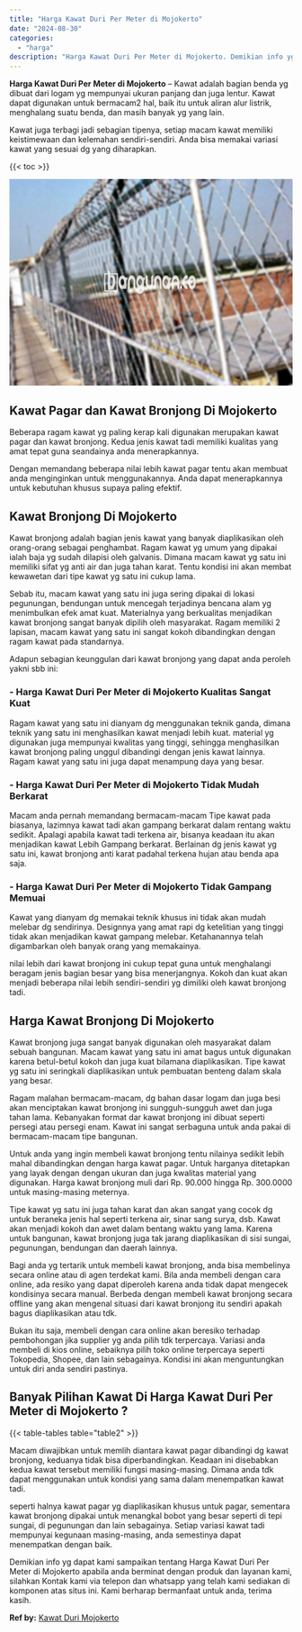 ```yaml
---
title: "Harga Kawat Duri Per Meter di Mojokerto"
date: "2024-08-30"
categories: 
  - "harga"
description: "Harga Kawat Duri Per Meter di Mojokerto. Demikian info yg dapat kami sampaikan tentang Harga Kawat Duri Per Meter di Mojokerto apabila anda berminat dengan p..."
---
```


**Harga Kawat Duri Per Meter di Mojokerto** – Kawat adalah bagian benda yg dibuat dari logam yg mempunyai ukuran panjang dan juga lentur. Kawat dapat digunakan untuk bermacam2 hal, baik itu untuk aliran alur listrik, menghalang suatu benda, dan masih banyak yg yang lain.

Kawat juga terbagi jadi sebagian tipenya, setiap macam kawat memiliki keistimewaan dan kelemahan sendiri-sendiri. Anda bisa memakai variasi kawat yang sesuai dg yang diharapkan.

{{< toc >}}

![Harga Kawat Duri Per Meter di Mojokerto](/images/jual-kawat-murah52.png)

## Kawat Pagar dan Kawat Bronjong Di Mojokerto

Beberapa ragam kawat yg paling kerap kali digunakan merupakan kawat pagar dan kawat bronjong. Kedua jenis kawat tadi memiliki kualitas yang amat tepat guna seandainya anda menerapkannya.

Dengan memandang beberapa nilai lebih kawat pagar tentu akan membuat anda menginginkan untuk menggunakannya. Anda dapat menerapkannya untuk kebutuhan khusus supaya paling efektif.

## Kawat Bronjong Di Mojokerto

Kawat bronjong adalah bagian jenis kawat yang banyak diaplikasikan oleh orang-orang sebagai penghambat. Ragam kawat yg umum yang dipakai ialah baja yg sudah dilapisi oleh galvanis. Dimana macam kawat yg satu ini memiliki sifat yg anti air dan juga tahan karat. Tentu kondisi ini akan membat kewawetan dari tipe kawat yg satu ini cukup lama.

Sebab itu, macam kawat yang satu ini juga sering dipakai di lokasi pegunungan, bendungan untuk mencegah terjadinya bencana alam yg menimbulkan efek amat kuat. Materialnya yang berkualitas menjadikan kawat bronjong sangat banyak dipilih oleh masyarakat. Ragam memiliki 2 lapisan, macam kawat yang satu ini sangat kokoh dibandingkan dengan ragam kawat pada standarnya.

Adapun sebagian keunggulan dari kawat bronjong yang dapat anda peroleh yakni sbb ini:

### \- Harga Kawat Duri Per Meter di Mojokerto Kualitas Sangat Kuat

Ragam kawat yang satu ini dianyam dg menggunakan teknik ganda, dimana teknik yang satu ini menghasilkan kawat menjadi lebih kuat. material yg digunakan juga mempunyai kwalitas yang tinggi, sehingga menghasilkan kawat bronjong paling unggul dibandingi dengan jenis kawat lainnya. Ragam kawat yang satu ini juga dapat menampung daya yang besar.

### \- Harga Kawat Duri Per Meter di Mojokerto Tidak Mudah Berkarat

Macam anda pernah memandang bermacam-macam Tipe kawat pada biasanya, lazimnya kawat tadi akan gampang berkarat dalam rentang waktu sedikit. Apalagi apabila kawat tadi terkena air, bisanya keadaan itu akan menjadikan kawat Lebih Gampang berkarat. Berlainan dg jenis kawat yg satu ini, kawat bronjong anti karat padahal terkena hujan atau benda apa saja.

### \- Harga Kawat Duri Per Meter di Mojokerto Tidak Gampang Memuai

Kawat yang dianyam dg memakai teknik khusus ini tidak akan mudah melebar dg sendirinya. Designnya yang amat rapi dg ketelitian yang tinggi tidak akan menjadikan kawat gampang melebar. Ketahanannya telah digambarkan oleh banyak orang yang memakainya.

nilai lebih dari kawat bronjong ini cukup tepat guna untuk menghalangi beragam jenis bagian besar yang bisa menerjangnya. Kokoh dan kuat akan menjadi beberapa nilai lebih sendiri-sendiri yg dimiliki oleh kawat bronjong tadi.

## Harga Kawat Bronjong Di Mojokerto

Kawat bronjong juga sangat banyak digunakan oleh masyarakat dalam sebuah bangunan. Macam kawat yang satu ini amat bagus untuk digunakan karena betul-betul kokoh dan juga kuat bilamana diaplikasikan. Tipe kawat yg satu ini seringkali diaplikasikan untuk pembuatan benteng dalam skala yang besar.

Ragam malahan bermacam-macam, dg bahan dasar logam dan juga besi akan menciptakan kawat bronjong ini sungguh-sungguh awet dan juga tahan lama. Kebanyakan format dar kawat bronjong ini dibuat seperti persegi atau persegi enam. Kawat ini sangat serbaguna untuk anda pakai di bermacam-macam tipe bangunan.

Untuk anda yang ingin membeli kawat bronjong tentu nilainya sedikit lebih mahal dibandingkan dengan harga kawat pagar. Untuk harganya ditetapkan yang layak dengan dengan ukuran dan juga kwalitas material yang digunakan. Harga kawat bronjong muli dari Rp. 90.000 hingga Rp. 300.0000 untuk masing-masing meternya.

Tipe kawat yg satu ini juga tahan karat dan akan sangat yang cocok dg untuk beraneka jenis hal seperti terkena air, sinar sang surya, dsb. Kawat akan menjadi kokoh dan awet dalam bentang waktu yang lama. Karena untuk bangunan, kawat bronjong juga tak jarang diaplikasikan di sisi sungai, pegunungan, bendungan dan daerah lainnya.

Bagi anda yg tertarik untuk membeli kawat bronjong, anda bisa membelinya secara online atau di agen terdekat kami. Bila anda membeli dengan cara online, ada resiko yang dapat diperoleh karena anda tidak dapat mengecek kondisinya secara manual. Berbeda dengan membeli kawat bronjong secara offline yang akan mengenal situasi dari kawat bronjong itu sendiri apakah bagus diaplikasikan atau tdk.

Bukan itu saja, membeli dengan cara online akan beresiko terhadap pembohongan jika supplier yg anda pilih tdk terpercaya. Variasi anda membeli di kios online, sebaiknya pilih toko online terpercaya seperti Tokopedia, Shopee, dan lain sebagainya. Kondisi ini akan menguntungkan untuk diri anda sendiri pastinya.

## Banyak Pilihan Kawat Di Harga Kawat Duri Per Meter di Mojokerto ?

{{< table-tables table="table2" >}}

Macam diwajibkan untuk memlih diantara kawat pagar dibandingi dg kawat bronjong, keduanya tidak bisa diperbandingkan. Keadaan ini disebabkan kedua kawat tersebut memiliki fungsi masing-masing. Dimana anda tdk dapat menggunakan untuk kondisi yang sama dalam menempatkan kawat tadi.

seperti halnya kawat pagar yg diaplikasikan khusus untuk pagar, sementara kawat bronjong dipakai untuk menangkal bobot yang besar seperti di tepi sungai, di pegunungan dan lain sebagainya. Setiap variasi kawat tadi mempunyai kegunaan masing-masing, anda semestinya dapat menempatkan dengan baik.

Demikian info yg dapat kami sampaikan tentang Harga Kawat Duri Per Meter di Mojokerto apabila anda berminat dengan produk dan layanan kami, silahkan Kontak kami via telepon dan whatsapp yang telah kami sediakan di komponen atas situs ini. Kami berharap bermanfaat untuk anda, terima kasih.

**Ref by:** [Kawat Duri Mojokerto](https://id.wikipedia.org/wiki/Kawat)
